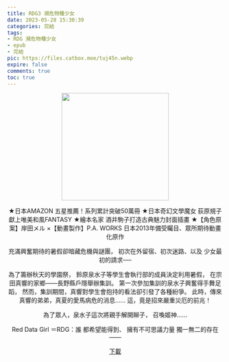 ```yaml
---
title: RDG3 瀕危物種少女
date: 2023-05-28 15:30:39
categories: 完結
tags:
- RDG 瀕危物種少女
- epub
- 完結
pic: https://files.catbox.moe/tuj45n.webp
expire: false
comments: true
toc: true
---
```


<div style="text-align:center" class="kratos-post-content">

<img width="250px" src="https://files.catbox.moe/tuj45n.webp">

<p>
★日本AMAZON 五星推薦！系列累計突破50萬冊
★日本奇幻文學魔女 荻原規子獻上唯美和風FANTASY
★繪本名家 酒井駒子打造古典魅力封面插畫
★【角色原案】岸田メル ×【動畫製作】P.A. WORKS 
   日本2013年備受矚目、眾所期待動畫化原作

充滿興奮期待的暑假卻暗藏危機與謎團，
初次在外留宿、初次迷路、以及 少女最初的請求──

為了籌辦秋天的學園祭，
鈴原泉水子等學生會執行部的成員決定利用暑假，
在宗田真響的家鄉——長野縣戶隱舉辦集訓。
第一次參加集訓的泉水子興奮得手舞足蹈，
然而，集訓期間，真響對學生會抱持的看法卻引發了各種紛爭。
此時，傳來真響的弟弟，真夏的愛馬病危的消息……
這，竟是招來嚴重災厄的前兆！

為了眾人，泉水子這次將親手解開辮子，
召喚姬神……

Red Data Girl ＝RDG：誰 都希望能得到、
擁有不可思議力量 獨一無二的存在——

</p>

<p>
<a href="https://epubdatabase.azurewebsites.net/EBOOKS/EPUB/完結/RDG 瀕危物種少女/RDG 03 危機重重的暑假.epub?download=1">下載</a>
</p>

</div>
